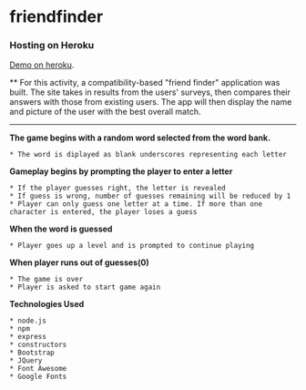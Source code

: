 # friendfinder

### Hosting on Heroku

[Demo on heroku](https://glacial-cove-60363.herokuapp.com/).

** For this activity, a compatibility-based "friend finder" application was built. The site takes in results from the users' surveys, then compares their answers with those from existing users. The app will then display the name and picture of the user with the best overall match.

---------

**The game begins with a random word selected from the word bank.**

    * The word is diplayed as blank underscores representing each letter
            
**Gameplay begins by prompting the player to enter a letter**

    * If the player guesses right, the letter is revealed
    * If guess is wrong, number of guesses remaining will be reduced by 1
    * Player can only guess one letter at a time. If more than one character is entered, the player loses a guess

**When the word is guessed**

    * Player goes up a level and is prompted to continue playing

**When player runs out of guesses(0)**

    * The game is over
    * Player is asked to start game again 

**Technologies Used**

    * node.js
    * npm
    * express
    * constructors
    * Bootstrap
    * JQuery
    * Font Awesome
    * Google Fonts

